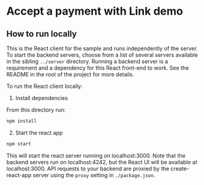 # Accept a payment with Link demo

## How to run locally

This is the React client for the sample and runs independently of the server.
To start the backend servers, choose from a list of several servers available
in the sibling `../server` directory. Running a backend server is a requirement
and a dependency for this React front-end to work. See the README in the root
of the project for more details.

To run the React client locally:

1. Install dependencies

From this directory run:

```sh
npm install
```

2. Start the react app

```sh
npm start
```

This will start the react server running on localhost:3000. Note that the
backend servers run on localhost:4242, but the React UI will be available at
localhost:3000. API requests to your backend are proxied by the
create-react-app server using the `proxy` setting in `./package.json`.
